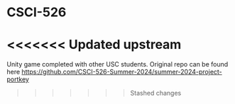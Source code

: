 # CSCI-526
<<<<<<< Updated upstream
=======

Unity game completed with other USC students. Original repo can be found here https://github.com/CSCI-526-Summer-2024/summer-2024-project-portkey
>>>>>>> Stashed changes
